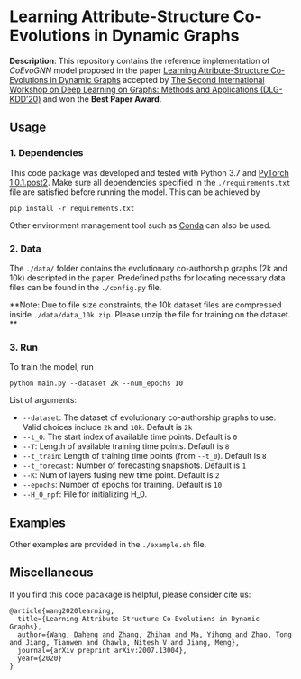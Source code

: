 # Learning Attribute-Structure Co-Evolutions in Dynamic Graphs
**Description**: This repository contains the reference implementation of *CoEvoGNN* model proposed in the paper [Learning Attribute-Structure Co-Evolutions in Dynamic Graphs](https://arxiv.org/pdf/2007.13004.pdf) accepted by [The Second International Workshop on Deep Learning on Graphs: Methods and Applications (DLG-KDD’20)](https://deep-learning-graphs.bitbucket.io/dlg-kdd20/) and won the **Best Paper Award**.

## Usage
### 1. Dependencies
This code package was developed and tested with Python 3.7 and [PyTorch 1.0.1.post2](https://pytorch.org/).
Make sure all dependencies specified in the `./requirements.txt` file are satisfied before running the model. This can be achieved by
```
pip install -r requirements.txt
```
Other environment management tool such as [Conda](https://www.anaconda.com/) can also be used.

### 2. Data
The `./data/` folder contains the evolutionary co-authorship graphs (2k and 10k) descripted in the paper. Predefined paths for locating necessary data files can be found in the `./config.py` file.

**Note: Due to file size constraints, the 10k dataset files are compressed inside `./data/data_10k.zip`. Please unzip the file for training on the dataset. **

### 3. Run
To train the model, run
```
python main.py --dataset 2k --num_epochs 10
```
List of arguments:
+ `--dataset`: The dataset of evolutionary co-authorship graphs to use. Valid choices include `2k` and `10k`. Default is `2k`
+ `--t_0`: The start index of available time points. Default is `0`
+ `--T`: Length of available training time points. Default is `8`
+ `--t_train`: Length of training time points (from `--t_0`). Default is `8`
+ `--t_forecast`: Number of forecasting snapshots. Default is `1`
+ `--K`: Num of layers fusing new time point. Default is `2`
+ `--epochs`: Number of epochs for training. Default is `10`
+ `--H_0_npf`: File for initializing H_0.

## Examples
Other examples are provided in the `./example.sh` file.

## Miscellaneous
If you find this code pacakage is helpful, please consider cite us:
```
@article{wang2020learning,
  title={Learning Attribute-Structure Co-Evolutions in Dynamic Graphs},
  author={Wang, Daheng and Zhang, Zhihan and Ma, Yihong and Zhao, Tong and Jiang, Tianwen and Chawla, Nitesh V and Jiang, Meng},
  journal={arXiv preprint arXiv:2007.13004},
  year={2020}
}
```

